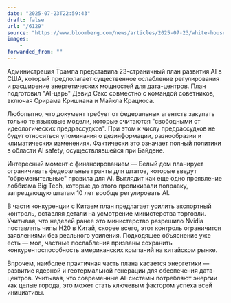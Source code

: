 ```yaml
---
date: "2025-07-23T22:59:43"
draft: false
url: "/6129"
source: "https://www.bloomberg.com/news/articles/2025-07-23/white-house-unveils-sweeping-ai-action-plan-to-boost-development"
images:
    -
forwarded_from: ""
---
```


Администрация Трампа представила 23-страничный план развития AI в США, который предполагает существенное ослабление регулирования и расширение энергетических мощностей для дата-центров. План подготовил "AI-царь" Дэвид Сакс совместно с командой советников, включая Срирама Кришнана и Майкла Крациоса.

Любопытно, что документ требует от федеральных агентств закупать только те языковые модели, которые считаются "свободными от идеологических предрассудков". При этом к числу предрассудков не будут относиться упоминания о дезинформации, разнообразии и климатических изменениях. Фактически это означает полный политики в области AI safety, осуществлявшейся при Байдене.

Интересный момент с финансированием — Белый дом планирует ограничивать федеральные гранты для штатов, которые введут "обременительные" правила для AI. Выглядит как еще одно проявление лоббизма Big Tech, которые до этого пропихивали поправку, запрещающую штатам 10 лет вообще регулировать AI. 

В части конкуренции с Китаем план предлагает усилить экспортный контроль, оставляя детали на усмотрение министерства торговли. Учитывая, что неделей ранее это министерство разрешило Nvidia поставлять чипы H20 в Китай, скорее всего, этот контроль ограничится заявлениями без реального усиления. Подходящее объяснение уже есть — мол, частные послабления призваны сохранить конкурентоспособность американских компаний на китайском рынке.

Впрочем, наиболее практичная часть плана касается энергетики — развитие ядерной и геотермальной генерации для обеспечения дата-центров. Учитывая, что современные AI-системы потребляют энергии как целые города, это может стать ключевым фактором успеха всей инициативы.
